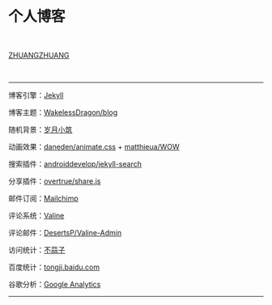 # 个人博客

<br/>

[ZHUANGZHUANG](http://zhuangzhuang.cf)

<br/>

---

博客引擎：[Jekyll](https://jekyllrb.com/)

博客主题：[WakelessDragon/blog](https://github.com/WakelessDragon/blog)

随机背景：[岁月小筑](http://img.xjh.me/)

动画效果：[daneden/animate.css](https://github.com/daneden/animate.css) + [matthieua/WOW](https://github.com/matthieua/WOW)

搜索插件：[androiddevelop/jekyll-search](https://github.com/androiddevelop/jekyll-search)

分享插件：[overtrue/share.js](https://github.com/overtrue/share.js/)

邮件订阅：[Mailchimp](https://mailchimp.com/)

评论系统：[Valine](https://valine.js.org/)

评论邮件：[DesertsP/Valine-Admin](https://github.com/DesertsP/Valine-Admin)

访问统计：[不蒜子](https://busuanzi.ibruce.info/)

百度统计：[tongji.baidu.com](https://tongji.baidu.com/)

谷歌分析：[Google Analytics](https://analytics.google.com/analytics/web/)

---

<br/>

<br/>